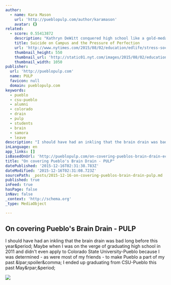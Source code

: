```yaml
---
author:
  - name: Kara Mason
    url: 'http://pueblopulp.com/author/karamason'
    avatar: {}
related:
  - score: 0.55413872
    description: "Kathryn DeWitt conquered high school like a gold-medal decathlete. She ran track, represented her school at a statewide girls' leadership program and took eight Advanced Placement tests, including one for which she independently prepared, forgoing the class. Expectations were high. Every day at 5 p.m. test scores and updated grades were posted online."
    title: Suicide on Campus and the Pressure of Perfection
    url: 'http://www.nytimes.com/2015/08/02/education/edlife/stress-social-media-and-suicide-on-campus.html?_r=0'
    thumbnail_height: 550
    thumbnail_url: 'http://static01.nyt.com/images/2015/08/02/education/02MentalHealth2/02MentalHealth2-facebookJumbo.jpg'
    thumbnail_width: 1050
publisher:
  url: 'http://pueblopulp.com'
  name: PULP
  favicon: null
  domain: pueblopulp.com
keywords:
  - pueblo
  - csu-pueblo
  - alumni
  - colorado
  - drain
  - pulp
  - students
  - brain
  - samora
  - leave
description: "I should have had an inkling that the brain drain was bad long before this year. Maybe when I was on the verge of graduating high school in 2011 and didn't even apply to Colorado State University-Pueblo because I was determined - as were most of my friends - to make Pueblo a part of my past (spoiler, I ended up graduating from CSU-Pueblo this past May)."
inLanguage: en
app_links: []
isBasedOnUrl: 'http://pueblopulp.com/on-covering-pueblos-brain-drain-economic-development'
title: "On covering Pueblo's Brain Drain - PULP"
datePublished: '2015-12-16T02:31:38.783Z'
dateModified: '2015-12-16T02:31:08.723Z'
sourcePath: _posts/2015-12-16-on-covering-pueblos-brain-drain-pulp.md
published: true
inFeed: true
hasPage: false
inNav: false
_context: 'http://schema.org'
_type: MediaObject

---
```

<article style=""><h1>On covering Pueblo's Brain Drain - PULP</h1><p>I should have had an inkling that the brain drain was bad long before this year&amp;period; Maybe when I was on the verge of graduating high school in 2011 and didn't even apply to Colorado State University-Pueblo because I was determined - as were most of my friends - to make Pueblo a part of my past &amp;lpar;spoiler&amp;comma; I ended up graduating from CSU-Pueblo this past May&amp;rpar;&amp;period;</p><img src="http://i0.wp.com/pueblopulp.com/wp-content/uploads/2015/11/14599057094_8e82e0e482_z.jpg?resize=640%2C334" /></article>